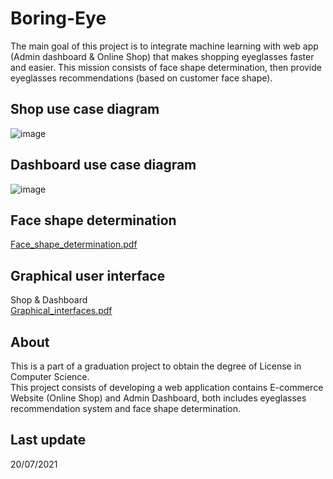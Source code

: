 # Boring-Eye
The main goal of this project is to integrate machine learning with web app (Admin dashboard
& Online Shop) that makes shopping eyeglasses faster and easier.
This mission consists of face shape determination, then provide eyeglasses recommendations
(based on customer face shape).  

## Shop use case diagram
![image](https://user-images.githubusercontent.com/12258599/147075972-56d16783-23df-4973-9b9c-a8cb87a4a5dc.png)

## Dashboard use case diagram
![image](https://user-images.githubusercontent.com/12258599/147076039-c722fc2c-3a15-450c-825e-f3dac6257bdf.png)

## Face shape determination
[Face_shape_determination.pdf](https://github.com/dalyhachicha/Boring-Eye/files/7761914/Rapport.de.projet.Final.2.pdf)

## Graphical user interface
Shop & Dashboard  
[Graphical_interfaces.pdf](https://github.com/dalyhachicha/Boring-Eye/files/7761923/Rapport.de.projet.Final.pdf)

## About
This is a part of a graduation project to obtain the degree of License in Computer
Science.  
This project consists of developing a web application contains E-commerce Website
(Online Shop) and Admin Dashboard, both includes eyeglasses recommendation system and face shape determination.

## Last update
20/07/2021
